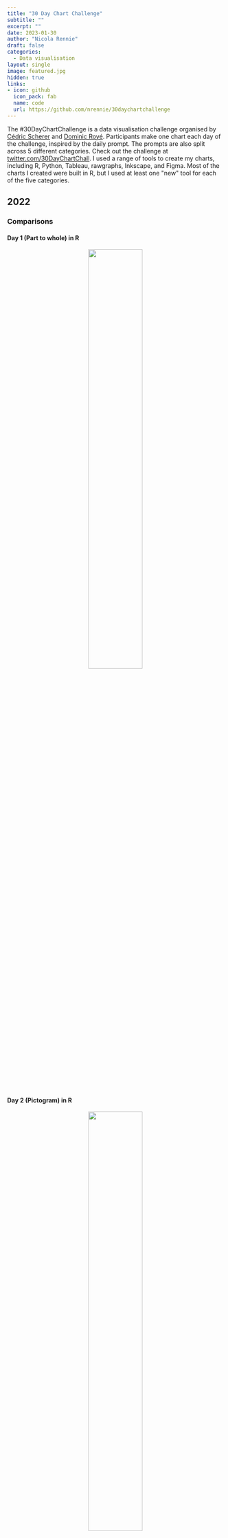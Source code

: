 ```yaml
---
title: "30 Day Chart Challenge"
subtitle: ""
excerpt: ""
date: 2023-01-30
author: "Nicola Rennie"
draft: false
categories:
  - Data visualisation
layout: single
image: featured.jpg
hidden: true
links:
- icon: github
  icon_pack: fab
  name: code
  url: https://github.com/nrennie/30daychartchallenge
---
```


The #30DayChartChallenge is a data visualisation challenge organised by [Cédric Scherer](https://twitter.com/CedScherer) and [Dominic Royé](https://twitter.com/dr_xeo). Participants make one chart each day of the challenge, inspired by the daily prompt. The prompts are also split across 5 different categories. Check out the challenge at [twitter.com/30DayChartChall](https://twitter.com/30DayChartChall). I used a range of tools to create my charts, including R, Python, Tableau, rawgraphs, Inkscape, and Figma. Most of the charts I created were built in R, but I used at least one "new" tool for each of the five categories.

## 2022

### Comparisons

#### Day 1 (Part to whole) in R
<p align="center">
<a href="https://github.com/nrennie/30DayChartChallenge/blob/main/2022/scripts/01_part_to_whole.R"><img src="https://github.com/nrennie/30DayChartChallenge/blob/main/2022/viz/day_01.jpg?raw=true" width="50%"></a>
</p>

#### Day 2 (Pictogram) in R
<p align="center">
<a href="https://github.com/nrennie/30DayChartChallenge/blob/main/2022/scripts/02_pictogram.R"><img src="https://github.com/nrennie/30DayChartChallenge/blob/main/2022/viz/day_02.jpg?raw=true" width="50%">
</p>

#### Day 3 (Historical) in R
<p align="center">
<a href="https://github.com/nrennie/30DayChartChallenge/blob/main/2022/scripts/03_historical.R">
<img src="https://github.com/nrennie/30DayChartChallenge/blob/main/2022/viz/day_03.jpg?raw=true" width="50%"></a>
</p></a>

#### Day 4 (Flora) in Tableau (left) and R (right)
<p align="center">
<a href="https://public.tableau.com/app/profile/nicola.rennie/viz/SunflowerSeedProduction/Sunflowers">
<img src="https://github.com/nrennie/30DayChartChallenge/blob/main/2022/viz/day_04.png?raw=true" width="48%"></a>
<a href="https://github.com/nrennie/30DayChartChallenge/blob/main/2022/scripts/04_flora.R">
<img src="https://github.com/nrennie/30DayChartChallenge/blob/main/2022/viz/day_04_R.png?raw=true" width="48%"></a>
</p> 

#### Day 5 (Slope) in R
<p align="center">
<a href="https://github.com/nrennie/30DayChartChallenge/blob/main/2022/scripts/05_slope.R">
<img src="https://github.com/nrennie/30DayChartChallenge/blob/main/2022/viz/day_05.png?raw=true" width="50%"></a>
</p>

#### Day 6 (Our World in Data) in R
<p align="center">
<a href="https://github.com/nrennie/30DayChartChallenge/blob/main/2022/scripts/06_data_OWID.R">
<img src="https://github.com/nrennie/30DayChartChallenge/blob/main/2022/viz/day_06.jpg?raw=true" width="50%"></a>
</p>

### Distributions

#### Day 7 (Physical) in R
<p align="center">
<a href="https://github.com/nrennie/30DayChartChallenge/blob/main/2022/scripts/07_physical.R">
<img src="https://github.com/nrennie/30DayChartChallenge/blob/main/2022/viz/day_07.jpg?raw=true" width="50%"></a>
</p>

#### Day 8 (Mountains) in Figma
<p align="center">
<a href="https://github.com/nrennie/30DayChartChallenge/blob/main/2022/scripts/08_mountains.R">
<img src="https://github.com/nrennie/30DayChartChallenge/blob/main/2022/viz/day_08.png?raw=true" width="50%"></a>
</p>

#### Day 9 (Statistics) in R
<p align="center">
<a href="https://github.com/nrennie/30DayChartChallenge/blob/main/2022/scripts/09_statistics.R">
<img src="https://github.com/nrennie/30DayChartChallenge/blob/main/2022/viz/day_09.png?raw=true" width="50%"></a>
</p>

#### Day 10 (Experimental) in R
<p align="center">
<a href="https://github.com/nrennie/30DayChartChallenge/blob/main/2022/scripts/10_experimental.R">
<img src="https://github.com/nrennie/30DayChartChallenge/blob/main/2022/viz/day_10.jpg?raw=true" width="50%"></a>
</p>

#### Day 11 (Circular) in R
<p align="center">
<a href="https://github.com/nrennie/30DayChartChallenge/blob/main/2022/scripts/11_circular.R">
<img src="https://github.com/nrennie/30DayChartChallenge/blob/main/2022/viz/day_11.jpg?raw=true" width="50%"></a>
</p>

#### Day 12 (The Economist) in R
<p align="center">
<a href="https://github.com/nrennie/30DayChartChallenge/blob/main/2022/scripts/12_theme_Economist.R">
<img src="https://github.com/nrennie/30DayChartChallenge/blob/main/2022/viz/day_12.png?raw=true" width="50%"></a>
</p>

### Relationships

#### Day 13 (Correlation) in R
<p align="center">
<a href="https://github.com/nrennie/30DayChartChallenge/blob/main/2022/scripts/13_correlation.R">
<img src="https://github.com/nrennie/30DayChartChallenge/blob/main/2022/viz/day_13.png?raw=true" width="50%"></a>
</p>

#### Day 14 (3-Dimensional) in Python and R
<p align="center">
<a href="https://github.com/nrennie/30DayChartChallenge/blob/main/2022/scripts/14_3D.qmd">
<img src="https://github.com/nrennie/30DayChartChallenge/blob/main/2022/viz/day_14.png?raw=true" width="50%"></a>
</p>

#### Day 15 (Multivariate) in R
<p align="center">
<a href="https://github.com/nrennie/30DayChartChallenge/blob/main/2022/scripts/15_multivariate.R">
<img src="https://github.com/nrennie/30DayChartChallenge/blob/main/2022/viz/day_15.jpg?raw=true" width="50%"></a>
</p>

#### Day 16 (Environment) in R
<p align="center">
<a href="https://github.com/nrennie/30DayChartChallenge/blob/main/2022/scripts/16_environment.R">
<img src="https://github.com/nrennie/30DayChartChallenge/blob/main/2022/viz/day_16.jpg?raw=true" width="50%"></a>
</p>

#### Day 17 (Connections) in R
<p align="center">
<a href="https://github.com/nrennie/30DayChartChallenge/blob/main/2022/scripts/17_connections.R">
<img src="https://github.com/nrennie/30DayChartChallenge/blob/main/2022/viz/day_17.jpg?raw=true" width="50%"></a>
</p>

#### Day 18 (OECD) in R
<p align="center">
<a href="https://github.com/nrennie/30DayChartChallenge/blob/main/2022/scripts/18_data_OECD.R">
<img src="https://github.com/nrennie/30DayChartChallenge/blob/main/2022/viz/day_18.jpg?raw=true" width="50%"></a>
</p>

### Time Series

#### Day 19 (Global Change) in R
<p align="center">
<a href="https://github.com/nrennie/30DayChartChallenge/blob/main/2022/scripts/19_global_change.R">
<img src="https://github.com/nrennie/30DayChartChallenge/blob/main/2022/viz/day_19.jpg?raw=true" width="50%"></a>
</p>

#### Day 20 (New Tool) in Inkscape
<p align="center">
<a href="https://github.com/nrennie/30DayChartChallenge/blob/main/2022/scripts/20_new_tool.svg">
<img src="https://github.com/nrennie/30DayChartChallenge/blob/main/2022/viz/day_20.png?raw=true" width="50%"></a>
</p>

#### Day 21 (Down and Upwards) in R
<p align="center">
<a href="https://github.com/nrennie/30DayChartChallenge/blob/main/2022/scripts/21_down_upwards.R">
<img src="https://github.com/nrennie/30DayChartChallenge/blob/main/2022/viz/day_21.jpg?raw=true" width="50%"></a>
</p>

#### Day 22 (Animation) in R
<p align="center">
<a href="https://github.com/nrennie/30DayChartChallenge/blob/main/2022/scripts/22_animation.R">
<img src="https://github.com/nrennie/30DayChartChallenge/blob/main/2022/viz/day_22.gif?raw=true" width="50%"></a>
</p>

#### Day 23 (Tiles) in R
<p align="center">
<a href="https://github.com/nrennie/30DayChartChallenge/blob/main/2022/scripts/23_tiles.R">
<img src="https://github.com/nrennie/30DayChartChallenge/blob/main/2022/viz/day_23.jpg?raw=true" width="50%"></a>
</p>

#### Day 24 (Financial Times) in R
<p align="center">
<a href="https://github.com/nrennie/30DayChartChallenge/blob/main/2022/scripts/24_theme_Financial_Times.R">
<img src="https://github.com/nrennie/30DayChartChallenge/blob/main/2022/viz/day_24.jpg?raw=true" width="50%"></a>
</p>

### Uncertainties

#### Day 25 (Trend) in R
<p align="center">
<a href="https://github.com/nrennie/30DayChartChallenge/blob/main/2022/scripts/25_trend.R">
<img src="https://github.com/nrennie/30DayChartChallenge/blob/main/2022/viz/day_25.png?raw=true" width="50%"></a>
</p>

#### Day 26 (Interactive) in R
<p align="center">
<a href="https://github.com/nrennie/30DayChartChallenge/blob/main/2022/scripts/26_interactive.R">
<img src="https://github.com/nrennie/30DayChartChallenge/blob/main/2022/viz/day_26.png?raw=true" width="50%"></a>
</p>

#### Day 27 (Future) in R 
<p align="center">
<a href="https://github.com/nrennie/30DayChartChallenge/blob/main/2022/scripts/27_future.R">
<img src="https://github.com/nrennie/30DayChartChallenge/blob/main/2022/viz/day_27.png?raw=true" width="50%"></a>
</p>

#### Day 28 (Deviations) in RAWgraphs and Inkscape
<p align="center">
<a href="https://github.com/nrennie/30DayChartChallenge/blob/main/2022/scripts/28_deviations.R">
<img src="https://github.com/nrennie/30DayChartChallenge/blob/main/2022/viz/day_28.png?raw=true" width="50%"></a>
</p>

#### Day 29 (Storytelling) in R and Inkscape
<p align="center">
<a href="https://github.com/nrennie/30DayChartChallenge/blob/main/2022/scripts/29_storytelling.R">
<img src="https://github.com/nrennie/30DayChartChallenge/blob/main/2022/viz/day_29_final.png?raw=true" width="50%"></a>
</p>

#### Day 30 (UN Population) in R
<p align="center">
<a href="https://github.com/nrennie/30DayChartChallenge/blob/main/2022/scripts/30_data_UN_population.R">
<img src="https://github.com/nrennie/30DayChartChallenge/blob/main/2022/viz/day_30.png?raw=true" width="50%"></a>
</p>

